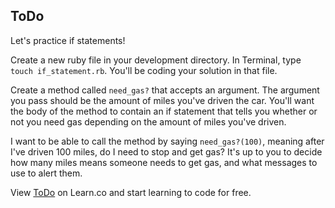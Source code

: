 

## ToDo

Let's practice if statements! 

Create a new ruby file in your development directory. In Terminal, type `touch if_statement.rb`. You'll be coding your solution in that file.

Create a method called `need_gas?` that accepts an argument. The argument you pass should be the amount of miles you've driven the car. You'll want the body of the method to contain an if statement that tells you whether or not you need gas depending on the amount of miles you've driven.


I want to be able to call the method by saying `need_gas?(100)`, meaning after I've driven 100 miles, do I need to stop and get gas? It's up to you to decide how many miles means someone needs to get gas, and what messages to use to alert them.
<p data-visibility='hidden'>View <a href='https://learn.co/lessons/hs-if-else-todo' title='ToDo'>ToDo</a> on Learn.co and start learning to code for free.</p>
